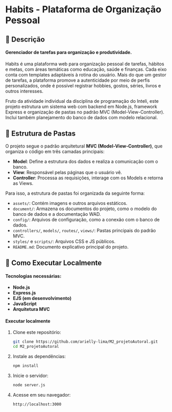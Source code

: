 # Habits - Plataforma de Organização Pessoal

## 📌 Descrição
#### Gerenciador de tarefas para organização e produtividade.

Habits é uma plataforma web para organização pessoal de tarefas, hábitos e metas, com áreas temáticas como educação, saúde e finanças. Cada eixo conta com templates adaptáveis à rotina do usuário. Mais do que um gestor de tarefas, a plataforma promove a autenticidade por meio de perfis personalizados, onde é possível registrar hobbies, gostos, séries, livros e outros interesses. <br>

Fruto da atividade individual da disciplina de programação do Inteli,
este projeto estrutura um sistema web com backend em Node.js, framework Express e organização de pastas no padrão MVC (Model-View-Controller). Inclui também planejamento do banco de dados com modelo relacional.<br>

## 📁 Estrutura de Pastas
O projeto segue o padrão arquitetural **MVC (Model-View-Controller)**, que organiza o código em três camadas principais:

- **Model**: Define a estrutura dos dados e realiza a comunicação com o banco.
- **View**: Responsável pelas páginas que o usuário vê.
- **Controller**: Processa as requisições, interage com os Models e retorna as Views.

Para isso, a estrutura de pastas foi organizada da seguinte forma:

- `assets/`: Contém imagens e outros arquivos estáticos.
- `document/`: Armazena os documentos do projeto, como o modelo do banco de dados e a documentação WAD.
 - `config/`: Arquivos de configuração, como a conexão com o banco de dados.
- `controllers/`, `models/`, `routes/`, `views/`: Pastas principais do padrão MVC.
- `styles/` e `scripts/`: Arquivos CSS e JS públicos.
- `README.md`: Documento explicativo principal do projeto.

## 🔧 Como Executar Localmente

#### Tecnologias necessárias:
- **Node.js**
- **Express.js**
- **EJS (em desenvolvimento)**
- **JavaScript**
- **Arquitetura MVC**

#### Executar localmente
1. Clone este repositório:
   ```bash
   git clone https://github.com/arielly-lima/M2_projetoAutoral.git
   cd M2_projetoAutoral

2. Instale as dependências:
   ```bash
   npm install

3. Inicie o servidor:
    ```bash
    node server.js
4. Acesse em seu navegador:
    ```bash
    http://localhost:3000
